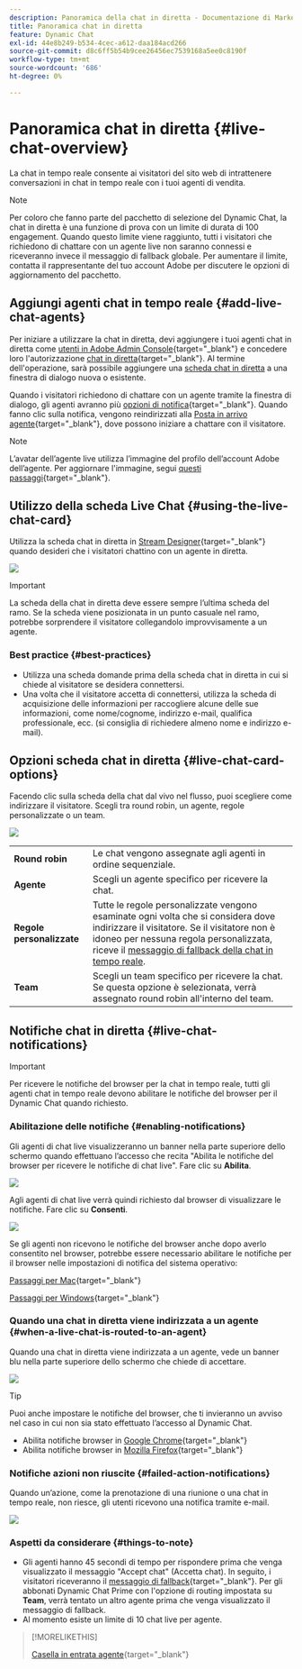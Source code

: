 ```yaml
---
description: Panoramica della chat in diretta - Documentazione di Marketo - Documentazione del prodotto
title: Panoramica chat in diretta
feature: Dynamic Chat
exl-id: 44e8b249-b534-4cec-a612-daa184acd266
source-git-commit: d8c6ff5b54b9cee26456ec7539168a5ee0c8190f
workflow-type: tm+mt
source-wordcount: '686'
ht-degree: 0%

---
```


# Panoramica chat in diretta {#live-chat-overview}

La chat in tempo reale consente ai visitatori del sito web di intrattenere conversazioni in chat in tempo reale con i tuoi agenti di vendita.

>[!NOTE]
>
>Per coloro che fanno parte del pacchetto di selezione del Dynamic Chat, la chat in diretta è una funzione di prova con un limite di durata di 100 engagement. Quando questo limite viene raggiunto, tutti i visitatori che richiedono di chattare con un agente live non saranno connessi e riceveranno invece il messaggio di fallback globale. Per aumentare il limite, contatta il rappresentante del tuo account Adobe per discutere le opzioni di aggiornamento del pacchetto.

## Aggiungi agenti chat in tempo reale {#add-live-chat-agents}

Per iniziare a utilizzare la chat in diretta, devi aggiungere i tuoi agenti chat in diretta come [utenti in Adobe Admin Console](/help/marketo/product-docs/demand-generation/dynamic-chat/setup-and-configuration/add-or-remove-chat-users.md#add-a-chat-user){target="_blank"} e concedere loro l&#39;autorizzazione [chat in diretta](/help/marketo/product-docs/demand-generation/dynamic-chat/setup-and-configuration/permissions.md){target="_blank"}. Al termine dell&#39;operazione, sarà possibile aggiungere una [scheda chat in diretta](#using-the-live-chat-card) a una finestra di dialogo nuova o esistente.

Quando i visitatori richiedono di chattare con un agente tramite la finestra di dialogo, gli agenti avranno più [opzioni di notifica](/help/marketo/product-docs/demand-generation/dynamic-chat/live-chat/agent-inbox.md#live-chat-notifications){target="_blank"}. Quando fanno clic sulla notifica, vengono reindirizzati alla [Posta in arrivo agente](/help/marketo/product-docs/demand-generation/dynamic-chat/live-chat/agent-inbox.md){target="_blank"}, dove possono iniziare a chattare con il visitatore.

>[!NOTE]
>
>L’avatar dell’agente live utilizza l’immagine del profilo dell’account Adobe dell’agente. Per aggiornare l&#39;immagine, segui [questi passaggi](https://helpx.adobe.com/it/manage-account/using/edit-adobe-account-personal-profile.html){target="_blank"}.

## Utilizzo della scheda Live Chat {#using-the-live-chat-card}

Utilizza la scheda chat in diretta in [Stream Designer](/help/marketo/product-docs/demand-generation/dynamic-chat/automated-chat/stream-designer.md){target="_blank"} quando desideri che i visitatori chattino con un agente in diretta.

![](assets/live-chat-overview-1.png)

>[!IMPORTANT]
>
>La scheda della chat in diretta deve essere sempre l’ultima scheda del ramo. Se la scheda viene posizionata in un punto casuale nel ramo, potrebbe sorprendere il visitatore collegandolo improvvisamente a un agente.

### Best practice {#best-practices}

* Utilizza una scheda domande prima della scheda chat in diretta in cui si chiede al visitatore se desidera connettersi.
* Una volta che il visitatore accetta di connettersi, utilizza la scheda di acquisizione delle informazioni per raccogliere alcune delle sue informazioni, come nome/cognome, indirizzo e-mail, qualifica professionale, ecc. (si consiglia di richiedere almeno nome e indirizzo e-mail).

## Opzioni scheda chat in diretta {#live-chat-card-options}

Facendo clic sulla scheda della chat dal vivo nel flusso, puoi scegliere come indirizzare il visitatore. Scegli tra round robin, un agente, regole personalizzate o un team.

![](assets/live-chat-overview-2.png)

<table> 
 <tbody> 
  <tr> 
   <td><b>Round robin</b></td>
   <td>Le chat vengono assegnate agli agenti in ordine sequenziale.</td>
  </tr> 
  <tr> 
   <td><b>Agente</b></td>
   <td>Scegli un agente specifico per ricevere la chat.</td>
  </tr>
    <tr> 
   <td><b>Regole personalizzate</b></td>
   <td>Tutte le regole personalizzate vengono esaminate ogni volta che si considera dove indirizzare il visitatore. Se il visitatore non è idoneo per nessuna regola personalizzata, riceve il <a href="/help/marketo/product-docs/demand-generation/dynamic-chat/setup-and-configuration/agent-management.md#live-chat-fallback" target="_blank">messaggio di fallback della chat in tempo reale</a>.</td>
  </tr> 
  <tr> 
   <td><b>Team</b></td>
   <td>Scegli un team specifico per ricevere la chat. Se questa opzione è selezionata, verrà assegnato round robin all'interno del team.</td>
  </tr>
 </tbody> 
</table>

## Notifiche chat in diretta {#live-chat-notifications}

>[!IMPORTANT]
>
>Per ricevere le notifiche del browser per la chat in tempo reale, tutti gli agenti chat in tempo reale devono abilitare le notifiche del browser per il Dynamic Chat quando richiesto.

### Abilitazione delle notifiche {#enabling-notifications}

Gli agenti di chat live visualizzeranno un banner nella parte superiore dello schermo quando effettuano l’accesso che recita &quot;Abilita le notifiche del browser per ricevere le notifiche di chat live&quot;. Fare clic su **Abilita**.

![](assets/live-chat-overview-4.png)

Agli agenti di chat live verrà quindi richiesto dal browser di visualizzare le notifiche. Fare clic su **Consenti**.

![](assets/live-chat-overview-5.png)

Se gli agenti non ricevono le notifiche del browser anche dopo averlo consentito nel browser, potrebbe essere necessario abilitare le notifiche per il browser nelle impostazioni di notifica del sistema operativo:

[Passaggi per Mac](https://support.apple.com/guide/mac-help/change-notifications-settings-mh40583/mac){target="_blank"}

[Passaggi per Windows](https://support.microsoft.com/en-us/windows/change-notification-settings-in-windows-8942c744-6198-fe56-4639-34320cf9444e){target="_blank"}

### Quando una chat in diretta viene indirizzata a un agente {#when-a-live-chat-is-routed-to-an-agent}

Quando una chat in diretta viene indirizzata a un agente, vede un banner blu nella parte superiore dello schermo che chiede di accettare.

![](assets/live-chat-overview-3.png)

>[!TIP]
>
>Puoi anche impostare le notifiche del browser, che ti invieranno un avviso nel caso in cui non sia stato effettuato l’accesso al Dynamic Chat.
>
>* Abilita notifiche browser in [Google Chrome](https://support.google.com/chrome/answer/3220216?hl=en&amp;co=GENIE.Platform%3DDesktop){target="_blank"}
>* Abilita notifiche browser in [Mozilla Firefox](https://support.mozilla.org/en-US/kb/push-notifications-firefox){target="_blank"}

### Notifiche azioni non riuscite {#failed-action-notifications}

Quando un’azione, come la prenotazione di una riunione o una chat in tempo reale, non riesce, gli utenti ricevono una notifica tramite e-mail.

![](assets/live-chat-overview-6.png)

### Aspetti da considerare {#things-to-note}

* Gli agenti hanno 45 secondi di tempo per rispondere prima che venga visualizzato il messaggio &quot;Accept chat&quot; (Accetta chat). In seguito, i visitatori riceveranno il [messaggio di fallback](/help/marketo/product-docs/demand-generation/dynamic-chat/setup-and-configuration/agent-management.md#live-chat-fallback){target="_blank"}. Per gli abbonati Dynamic Chat Prime con l&#39;opzione di routing impostata su **Team**, verrà tentato un altro agente prima che venga visualizzato il messaggio di fallback.
* Al momento esiste un limite di 10 chat live per agente.

>[!MORELIKETHIS]
>
>[Casella in entrata agente](/help/marketo/product-docs/demand-generation/dynamic-chat/live-chat/agent-inbox.md){target="_blank"}
